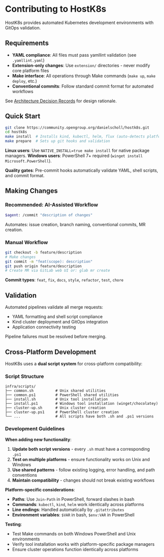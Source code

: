 # Contributing to HostK8s

HostK8s provides automated Kubernetes development environments with GitOps validation.

## Requirements

- **YAML compliance**: All files must pass yamllint validation (see `.yamllint.yaml`)
- **Extension-only changes**: Use `extension/` directories - never modify core platform files
- **Make interface**: All operations through Make commands (`make up`, `make deploy`, etc.)
- **Conventional commits**: Follow standard commit format for automated workflows

See [Architecture Decision Records](docs/adr/README.md) for design rationale.

## Quick Start

```bash
git clone https://community.opengroup.org/danielscholl/hostk8s.git
cd hostk8s
make install  # Installs kind, kubectl, helm, flux (auto-detects platform)
make prepare  # Sets up git hooks and validation
```

**Linux users**: Use `NATIVE_INSTALL=true make install` for native package managers.
**Windows users**: PowerShell 7+ required (`winget install Microsoft.PowerShell`).

**Quality gates**: Pre-commit hooks automatically validate YAML, shell scripts, and commit format.

## Making Changes

### Recommended: AI-Assisted Workflow

```bash
$agent: /commit "description of changes"
```

Automates: issue creation, branch naming, conventional commits, MR creation.

### Manual Workflow

```bash
git checkout -b feature/description
# Make changes
git commit -m "feat(scope): description"
git push origin feature/description
# Create MR via GitLab web UI or: glab mr create
```

**Commit types**: `feat`, `fix`, `docs`, `style`, `refactor`, `test`, `chore`


## Validation

Automated pipelines validate all merge requests:
- YAML formatting and shell script compliance
- Kind cluster deployment and GitOps integration
- Application connectivity testing

Pipeline failures must be resolved before merging.

## Cross-Platform Development

HostK8s uses a **dual script system** for cross-platform compatibility:

### Script Structure
```
infra/scripts/
├── common.sh          # Unix shared utilities  
├── common.ps1         # PowerShell shared utilities
├── install.sh         # Unix tool installation
├── install.ps1        # Windows tool installation (winget/chocolatey)
├── cluster-up.sh      # Unix cluster creation
├── cluster-up.ps1     # PowerShell cluster creation
└── ...                # All scripts have both .sh and .ps1 versions
```

### Development Guidelines

**When adding new functionality**:
1. **Update both script versions** - every `.sh` must have a corresponding `.ps1`
2. **Test on multiple platforms** - ensure functionality works on Unix and Windows
3. **Use shared patterns** - follow existing logging, error handling, and path conventions
4. **Maintain compatibility** - changes should not break existing workflows

**Platform-specific considerations**:
- **Paths**: Use `Join-Path` in PowerShell, forward slashes in bash
- **Commands**: `kubectl`, `kind`, `helm` work identically across platforms  
- **Line endings**: Handled automatically by `.gitattributes`
- **Environment variables**: `$VAR` in bash, `$env:VAR` in PowerShell

**Testing**:
- Test Make commands on both Windows PowerShell and Unix environments
- Verify tool installation works with platform-specific package managers
- Ensure cluster operations function identically across platforms
